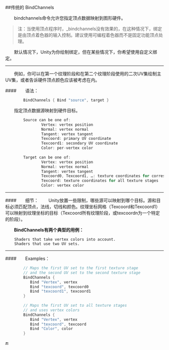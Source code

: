 
##传统的 BindChannels

&emsp;&emsp;bindchannels命令允许您指定顶点数据映射到图形硬件。

>注：当使用顶点程序时，_bindchannels没有效果的，在这种情况下，绑定是由顶点着色器的输入控制。建议使用可编程着色器而不是固定功能顶点处理。

&emsp;&emsp;默认情况下，Unity为你绘制绑定，但在某些情况下，你希望使用自定义绑定。

---
&emsp;&emsp;例如，你可以在第一个纹理阶段和在第二个纹理阶段使用的二次UV集绘制主UV集，或者告诉硬件顶点颜色应该被考虑在内。

####&emsp;&emsp;语法：
```csharp
		BindChannels { Bind "source", target }
```

&emsp;&emsp;指定顶点数据源映射到硬件目标。
```csharp
		Source can be one of:
				Vertex: vertex position
				Normal: vertex normal
				Tangent: vertex tangent
				Texcoord: primary UV coordinate
				Texcoord1: secondary UV coordinate
				Color: per-vertex color
				
		Target can be one of:
				Vertex: vertex position
				Normal: vertex normal
				Tangent: vertex tangent
				Texcoord0, Texcoord1, …: texture coordinates for corresponding texture stage
				Texcoord: texture coordinates for all texture stages
				Color: vertex color
```

---

####&emsp;&emsp;细节：
&emsp;&emsp;Unity放置一些限制，哪些源可以映射到哪个目标。源和目标必须匹配顶点，法线，切线和颜色。纹理坐标网格（Texcoord和Texcoord1）可以映射到纹理坐标的目标（Texcoord所有纹理阶段，或texcoordn为一个特定的阶段）。

&emsp;&emsp;**BindChannels有两个典型的用例：**

		Shaders that take vertex colors into account.
		Shaders that use two UV sets.

---

####&emsp;&emsp;Examples：

```csharp
		// Maps the first UV set to the first texture stage
		// and the second UV set to the second texture stage
		BindChannels {
		   Bind "Vertex", vertex
		   Bind "texcoord", texcoord0
		   Bind "texcoord1", texcoord1
		}
		
		// Maps the first UV set to all texture stages
		// and uses vertex colors
		BindChannels {
		   Bind "Vertex", vertex
		   Bind "texcoord", texcoord
		   Bind "Color", color
		}
```


🔚

